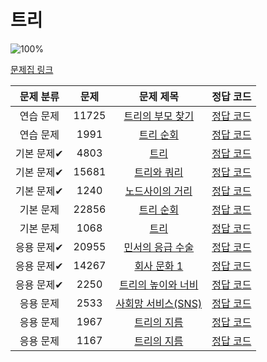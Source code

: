 # 트리

![100%](https://progress-bar.xyz/13/?scale=13&title=progress&width=500&color=babaca&suffix=/13)

[문제집 링크](https://www.acmicpc.net/workbook/view/9657)

| 문제 분류 | 문제 | 문제 제목 | 정답 코드 |
| :--: | :--: | :--: | :--: |
| 연습 문제 | 11725 | [트리의 부모 찾기](https://www.acmicpc.net/problem/11725) | [정답 코드](/Users/jeongjaeyoon/Documents/GitHub/algorithm/Backkingdog/0x19/11725.cpp) |
| 연습 문제 | 1991 | [트리 순회](https://www.acmicpc.net/problem/1991) | [정답 코드](/Users/jeongjaeyoon/Documents/GitHub/algorithm/Backkingdog/0x19/1991.cpp) |
| 기본 문제✔ | 4803 | [트리](https://www.acmicpc.net/problem/4803) | [정답 코드](/Users/jeongjaeyoon/Documents/GitHub/algorithm/Backkingdog/0x19/4803.cpp) |
| 기본 문제✔ | 15681 | [트리와 쿼리](https://www.acmicpc.net/problem/15681) | [정답 코드](/Users/jeongjaeyoon/Documents/GitHub/algorithm/Backkingdog/0x19/15681.cpp) |
| 기본 문제✔ | 1240 | [노드사이의 거리](https://www.acmicpc.net/problem/1240) | [정답 코드](/Users/jeongjaeyoon/Documents/GitHub/algorithm/Backkingdog/0x19/1240.cpp) |
| 기본 문제 | 22856 | [트리 순회](https://www.acmicpc.net/problem/22856) | [정답 코드](/Users/jeongjaeyoon/Documents/GitHub/algorithm/Backkingdog/0x19/22856.cpp) |
| 기본 문제 | 1068 | [트리](https://www.acmicpc.net/problem/1068) | [정답 코드](/Users/jeongjaeyoon/Documents/GitHub/algorithm/Backkingdog/0x19/1068.cpp) |
| 응용 문제✔ | 20955 | [민서의 응급 수술](https://www.acmicpc.net/problem/20955) | [정답 코드](/Users/jeongjaeyoon/Documents/GitHub/algorithm/Backkingdog/0x19/20955.cpp) |
| 응용 문제✔ | 14267 | [회사 문화 1](https://www.acmicpc.net/problem/14267) | [정답 코드](/Users/jeongjaeyoon/Documents/GitHub/algorithm/Backkingdog/0x19/14267.cpp) |
| 응용 문제✔ | 2250 | [트리의 높이와 너비](https://www.acmicpc.net/problem/2250) | [정답 코드](/Users/jeongjaeyoon/Documents/GitHub/algorithm/Backkingdog/0x19/2250.cpp) |
| 응용 문제 | 2533 | [사회망 서비스(SNS)](https://www.acmicpc.net/problem/2533) | [정답 코드](/Users/jeongjaeyoon/Documents/GitHub/algorithm/Backkingdog/0x19/2533.cpp) |
| 응용 문제 | 1967 | [트리의 지름](https://www.acmicpc.net/problem/1967) | [정답 코드](/Users/jeongjaeyoon/Documents/GitHub/algorithm/Backkingdog/0x19/1967.cpp) |
| 응용 문제 | 1167 | [트리의 지름](https://www.acmicpc.net/problem/1167) | [정답 코드](/Users/jeongjaeyoon/Documents/GitHub/algorithm/Backkingdog/0x19/1167.cpp) |
